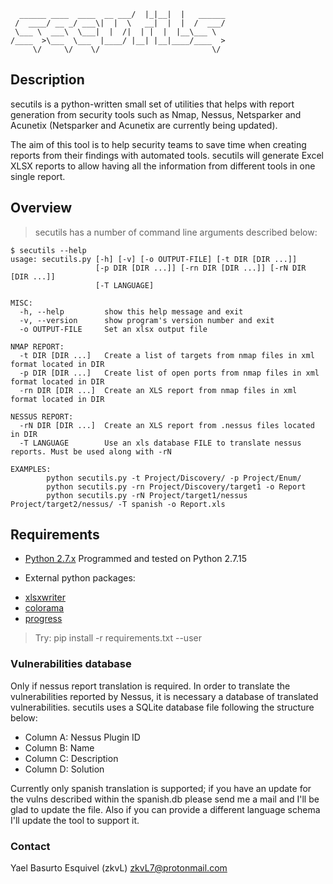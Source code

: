 ```                             __  .__.__          
  ______ ____  ____  __ ___/  |_|__|  |   ______
 /  ____/ __ _/ ___\|  |  \   __|  |  |  /  ___/
 \___ \  ___\  \___|  |  /|  | |  |  |__\___ \ 
/____  >\___  \___  |____/ |__| |__|____/____  >
     \/     \/    \/                         \/ 
```
## Description
secutils is a python-written small set of utilities that helps with report generation from security tools such as Nmap, Nessus, Netsparker and Acunetix (Netsparker and Acunetix are currently being updated). 

The aim of this tool is to help security teams to save time when creating reports from their findings with automated tools. secutils will generate Excel XLSX reports to allow having all the information from different tools in one single report.

## Overview
> secutils has a number of command line arguments described below:

```
$ secutils --help
usage: secutils.py [-h] [-v] [-o OUTPUT-FILE] [-t DIR [DIR ...]]
                   [-p DIR [DIR ...]] [-rn DIR [DIR ...]] [-rN DIR [DIR ...]]
                   [-T LANGUAGE]

MISC:
  -h, --help         show this help message and exit
  -v, --version      show program's version number and exit
  -o OUTPUT-FILE     Set an xlsx output file

NMAP REPORT:
  -t DIR [DIR ...]   Create a list of targets from nmap files in xml format located in DIR
  -p DIR [DIR ...]   Create list of open ports from nmap files in xml format located in DIR
  -rn DIR [DIR ...]  Create an XLS report from nmap files in xml format located in DIR

NESSUS REPORT:
  -rN DIR [DIR ...]  Create an XLS report from .nessus files located in DIR
  -T LANGUAGE        Use an xls database FILE to translate nessus reports. Must be used along with -rN

EXAMPLES: 
        python secutils.py -t Project/Discovery/ -p Project/Enum/
        python secutils.py -rn Project/Discovery/target1 -o Report
        python secutils.py -rN Project/target1/nessus Project/target2/nessus/ -T spanish -o Report.xls

```
## Requirements
* [Python 2.7.x](https://www.python.org)
Programmed and tested on Python 2.7.15

* External python packages:
- [xlsxwriter](https://xlsxwriter.readthedocs.io/index.html)
- [colorama](https://pypi.org/project/colorama/)
- [progress](https://pypi.org/project/progress/)

> Try: pip install -r requirements.txt --user

### Vulnerabilities database
Only if nessus report translation is required. In order to translate the vulnerabilities reported by Nessus, it is necessary a database of translated vulnerabilities. secutils uses a SQLite database file following the structure below:

- Column A: Nessus Plugin ID
- Column B: Name
- Column C: Description
- Column D: Solution

Currently only spanish translation is supported; if you have an update for the vulns described within the spanish.db please send me a mail and I'll be glad to update the file. Also if you can provide a different language schema I'll update the tool to support it.

### Contact
Yael Basurto Esquivel (zkvL)
zkvL7@protonmail.com
